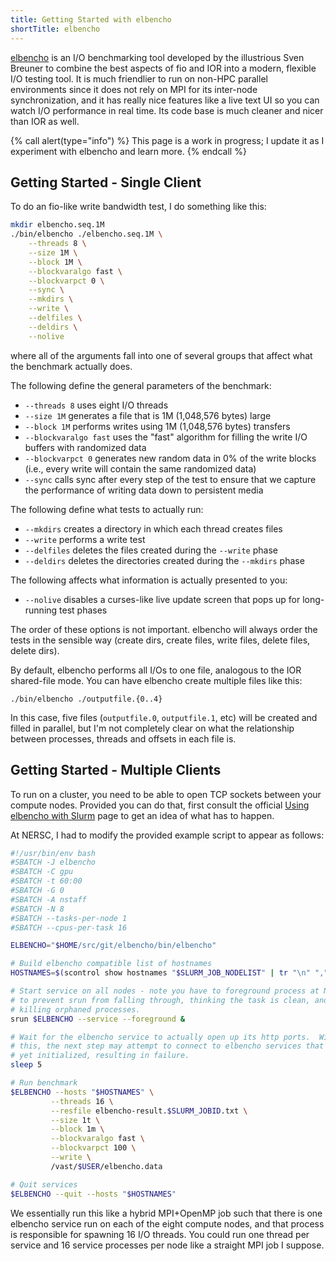 ```yaml
---
title: Getting Started with elbencho
shortTitle: elbencho
---
```


[elbencho][] is an I/O benchmarking tool developed by the illustrious Sven
Breuner to combine the best aspects of fio and IOR into a modern, flexible
I/O testing tool.  It is much friendlier to run on non-HPC parallel environments
since it does not rely on MPI for its inter-node synchronization, and it has
really nice features like a live text UI so you can watch I/O performance in
real time.  Its code base is much cleaner and nicer than IOR as well.

{% call alert(type="info") %}
This page is a work in progress; I update it as I experiment with elbencho and
learn more.
{% endcall %}

## Getting Started - Single Client

To do an fio-like write bandwidth test, I do something like this:

```bash
mkdir elbencho.seq.1M
./bin/elbencho ./elbencho.seq.1M \
    --threads 8 \
    --size 1M \
    --block 1M \
    --blockvaralgo fast \
    --blockvarpct 0 \
    --sync \
    --mkdirs \
    --write \
    --delfiles \
    --deldirs \
    --nolive
```

where all of the arguments fall into one of several groups that affect what the
benchmark actually does.

The following define the general parameters of the benchmark:

- `--threads 8` uses eight I/O threads
- `--size 1M` generates a file that is 1M (1,048,576 bytes) large
- `--block 1M` performs writes using 1M (1,048,576 bytes) transfers
- `--blockvaralgo fast` uses the "fast" algorithm for filling the write I/O buffers with randomized data
- `--blockvarpct 0` generates new random data in 0% of the write blocks (i.e., every write will contain the same randomized data)
- `--sync` calls sync after every step of the test to ensure that we capture the performance of writing data down to persistent media

The following define what tests to actually run:

- `--mkdirs` creates a directory in which each thread creates files
- `--write` performs a write test
- `--delfiles` deletes the files created during the `--write` phase
- `--deldirs` deletes the directories created during the `--mkdirs` phase

The following affects what information is actually presented to you:

- `--nolive` disables a curses-like live update screen that pops up for long-running test phases

The order of these options is not important.  elbencho will always order the
tests in the sensible way (create dirs, create files, write files, delete files,
delete dirs).

By default, elbencho performs all I/Os to one file, analogous to the IOR
shared-file mode.  You can have elbencho create multiple files like this:


```
./bin/elbencho ./outputfile.{0..4}
```

In this case, five files (`outputfile.0`, `outputfile.1`, etc) will be created
and filled in parallel, but I'm not completely clear on what the relationship
between processes, threads and offsets in each file is.

## Getting Started - Multiple Clients

To run on a cluster, you need to be able to open TCP sockets between your
compute nodes.  Provided you can do that, first consult the official [Using
elbencho with Slurm](https://github.com/breuner/elbencho/blob/master/tools/slurm-examples.md)
page to get an idea of what has to happen.

At NERSC, I had to modify the provided example script to appear as follows:

```bash
#!/usr/bin/env bash
#SBATCH -J elbencho
#SBATCH -C gpu
#SBATCH -t 60:00
#SBATCH -G 0
#SBATCH -A nstaff
#SBATCH -N 8
#SBATCH --tasks-per-node 1
#SBATCH --cpus-per-task 16

ELBENCHO="$HOME/src/git/elbencho/bin/elbencho"

# Build elbencho compatible list of hostnames
HOSTNAMES=$(scontrol show hostnames "$SLURM_JOB_NODELIST" | tr "\n" ",")

# Start service on all nodes - note you have to foreground process at NERSC
# to prevent srun from falling through, thinking the task is clean, and
# killing orphaned processes.
srun $ELBENCHO --service --foreground &

# Wait for the elbencho service to actually open up its http ports.  Without
# this, the next step may attempt to connect to elbencho services that haven't
# yet initialized, resulting in failure.
sleep 5

# Run benchmark
$ELBENCHO --hosts "$HOSTNAMES" \
         --threads 16 \
         --resfile elbencho-result.$SLURM_JOBID.txt \
         --size 1t \
         --block 1m \
         --blockvaralgo fast \
         --blockvarpct 100 \
         --write \
         /vast/$USER/elbencho.data

# Quit services
$ELBENCHO --quit --hosts "$HOSTNAMES"
```

We essentially run this like a hybrid MPI+OpenMP job such that there is one
elbencho service run on each of the eight compute nodes, and that process is
responsible for spawning 16 I/O threads.  You could run one thread per service
and 16 service processes per node like a straight MPI job I suppose.

[elbencho]: https://github.com/breuner/elbencho
